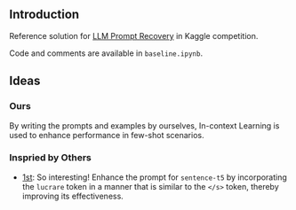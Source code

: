 ## Introduction

Reference solution for [LLM Prompt Recovery](https://www.kaggle.com/competitions/llm-prompt-recovery) in  Kaggle competition.

Code and comments are available in ``baseline.ipynb``.



## Ideas

### Ours

By writing the prompts and examples by ourselves, In-context Learning is used to enhance performance in few-shot scenarios.



### Inspried by Others

- [1st](https://www.kaggle.com/competitions/llm-prompt-recovery/discussion/494343): So interesting! Enhance the prompt for ``sentence-t5`` by incorporating the ``lucrare`` token in a manner that is similar to the ``</s>`` token, thereby improving its effectiveness.